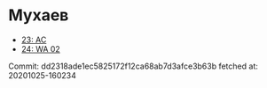 # Мухаев
- [23: AC](23.md)
- [24: WA 02](24.md)

Commit: dd2318ade1ec5825172f12ca68ab7d3afce3b63b
 fetched at: 20201025-160234
